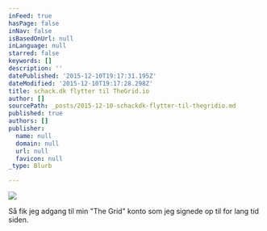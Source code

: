 ```yaml
---
inFeed: true
hasPage: false
inNav: false
isBasedOnUrl: null
inLanguage: null
starred: false
keywords: []
description: ''
datePublished: '2015-12-10T19:17:31.195Z'
dateModified: '2015-12-10T19:17:28.298Z'
title: schack.dk flytter til TheGrid.io
author: []
sourcePath: _posts/2015-12-10-schackdk-flytter-til-thegridio.md
published: true
authors: []
publisher:
  name: null
  domain: null
  url: null
  favicon: null
_type: Blurb

---
```

![](https://the-grid-user-content.s3-us-west-2.amazonaws.com/b3e63c86-c46d-4aef-af6a-9593ca5dad92.png)

Så fik jeg adgang til min "The Grid" konto som jeg signede op til for lang tid siden.